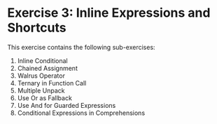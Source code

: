 # Exercise 3: Inline Expressions and Shortcuts

This exercise contains the following sub-exercises:

1. Inline Conditional
2. Chained Assignment
3. Walrus Operator
4. Ternary in Function Call
5. Multiple Unpack
6. Use Or as Fallback
7. Use And for Guarded Expressions
8. Conditional Expressions in Comprehensions
